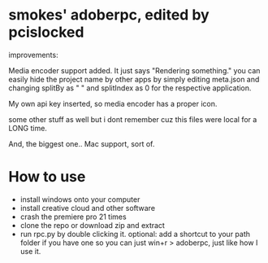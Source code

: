 # smokes' adoberpc, edited by pcislocked
improvements:

Media encoder support added. It just says "Rendering something." you can easily hide the project name by other apps by simply editing meta.json and changing splitBy as "   " and splitIndex as 0 for the respective application.

My own api key inserted, so media encoder has a proper icon.

some other stuff as well but i dont remember cuz this files were local for a LONG time.

And, the biggest one.. Mac support, sort of.

# How to use
- install windows onto your computer
- install creative cloud and other software
- crash the premiere pro 21 times
- clone the repo or download zip and extract
- run rpc.py by double clicking it.
optional: add a shortcut to your path folder if you have one so you can just win+r > adoberpc, just like how I use it.

